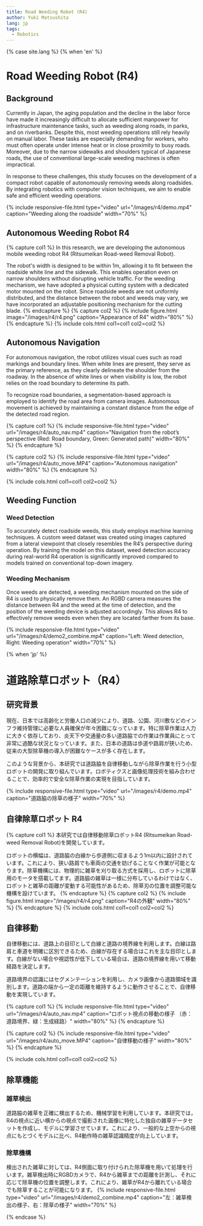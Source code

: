 ```yaml
---
title: Road Weeding Robot (R4)
author: Yuki Matsushita
lang: jp
tags:
  - Robotics
---
```


{% case site.lang %}
{% when 'en' %}
# Road Weeding Robot (R4)

## Background
Currently in Japan, the aging population and the decline in the labor force have made it increasingly difficult to allocate sufficient manpower for infrastructure maintenance tasks, such as weeding along roads, in parks, and on riverbanks. Despite this, most weeding operations still rely heavily on manual labor. These tasks are especially demanding for workers, who must often operate under intense heat or in close proximity to busy roads. Moreover, due to the narrow sidewalks and shoulders typical of Japanese roads, the use of conventional large-scale weeding machines is often impractical.

In response to these challenges, this study focuses on the development of a compact robot capable of autonomously removing weeds along roadsides. By integrating robotics with computer vision techniques, we aim to enable safe and efficient weeding operations.

{% include responsive-file.html type="video" url="/images/r4/demo.mp4" caption="Weeding along the roadside" width="70%" %}

## Autonomous Weeding Robot R4
{% capture col1 %}
In this research, we are developing the autonomous mobile weeding robot R4 (Ritsumeikan Road-weed Removal Robot).

The robot's width is designed to be within 1m, allowing it to fit between the roadside white line and the sidewalk. This enables operation even on narrow shoulders without disrupting vehicle traffic. For the weeding mechanism, we have adopted a physical cutting system with a dedicated motor mounted on the robot. Since roadside weeds are not uniformly distributed, and the distance between the robot and weeds may vary, we have incorporated an adjustable positioning mechanism for the cutting blade.
{% endcapture %}
{% capture col2 %}
{%
  include figure.html
  image="/images/r4/r4.png"
  caption="Appearance of R4"
  width="80%"
%}
{% endcapture %}
{%
  include cols.html
  col1=col1
  col2=col2
%}

## Autonomous Navigation 
For autonomous navigation, the robot utilizes visual cues such as road markings and boundary lines. When white lines are present, they serve as the primary reference, as they clearly delineate the shoulder from the roadway. In the absence of white lines or when visibility is low, the robot relies on the road boundary to determine its path.

To recognize road boundaries, a segmentation-based approach is employed to identify the road area from camera images. Autonomous movement is achieved by maintaining a constant distance from the edge of the detected road region.

{% capture col1 %}
{% include responsive-file.html type="video" url="/images/r4/auto_nav.mp4" caption="Navigation from the robot’s perspective (Red: Road boundary, Green: Generated path)" width="80%" %}
{% endcapture %}

{% capture col2 %}
{% include responsive-file.html type="video" url="/images/r4/auto_move.MP4" caption="Autonomous navigation" width="80%" %}
{% endcapture %}

{%
  include cols.html
  col1=col1
  col2=col2
%}

## Weeding Function

### Weed Detection

To accurately detect roadside weeds, this study employs machine learning techniques. A custom weed dataset was created using images captured from a lateral viewpoint that closely resembles the R4’s perspective during operation. By training the model on this dataset, weed detection accuracy during real-world R4 operation is significantly improved compared to models trained on conventional top-down imagery.

### Weeding Mechanism

Once weeds are detected, a weeding mechanism mounted on the side of R4 is used to physically remove them. An RGBD camera measures the distance between R4 and the weed at the time of detection, and the position of the weeding device is adjusted accordingly. This allows R4 to effectively remove weeds even when they are located farther from its base.

{% include responsive-file.html type="video" url="/images/r4/demo2_combine.mp4" caption="Left: Weed detection, Right: Weeding operation" width="70%" %}

{% when 'jp' %}
# 道路除草ロボット（R4）

## 研究背景
現在、日本では高齢化と労働人口の減少により、道路、公園、河川敷などのインフラ維持管理に必要な人員確保が年々困難になっています。特に除草作業は人力に大きく依存しており、炎天下や交通量の多い道路脇での作業は作業員にとって非常に過酷な状況となっています。また、日本の道路は歩道や路肩が狭いため、従来の大型除草機の導入が困難なケースが多く存在します。

このような背景から、本研究では道路脇を自律移動しながら除草作業を行う小型ロボットの開発に取り組んでいます。ロボティクスと画像処理技術を組み合わせることで、効率的で安全な除草作業の実現を目指しています。

{% include responsive-file.html type="video" url="/images/r4/demo.mp4" caption="道路脇の除草の様子" width="70%" %}

## 自律除草ロボット R4
{% capture col1 %}
本研究では自律移動除草ロボットR4 (Ritsumeikan Road-weed Removal Robot)を開発しています。

ロボットの横幅は、道路脇の白線から歩道側に収まるよう1m以内に設計されています。これにより、狭い路肩でも車両の交通を妨げることなく作業が可能となります。除草機構には、物理的に雑草を刈り取る方式を採用し、ロボットに除草用のモータを搭載してます。道路脇の雑草は一様に分布しているわけではなく、ロボットと雑草の距離が変動する可能性があるため、除草刃の位置を調整可能な機構を設けています。
{% endcapture %}
{% capture col2 %}
{%
  include figure.html
  image="/images/r4/r4.png"
  caption="R4の外観"
  width="80%"
%}
{% endcapture %}
{%
  include cols.html
  col1=col1
  col2=col2
%}

## 自律移動
自律移動には、道路上の目印として白線と道路の境界線を利用します。白線は路肩と車道を明確に区別できるため、白線が存在する場合はこれを主な目印とします。白線がない場合や視認性が低下している場合は、道路の境界線を用いて移動経路を決定します。

道路境界の認識にはセグメンテーションを利用し、カメラ画像から道路領域を識別します。道路の端から一定の距離を維持するように動作させることで、自律移動を実現しています。

{% capture col1 %}
{% include responsive-file.html type="video" url="/images/r4/auto_nav.mp4" caption="ロボット視点の移動の様子
（赤：道路境界、緑：生成経路）" width="80%" %}
{% endcapture %}

{% capture col2 %}
{% include responsive-file.html type="video" url="/images/r4/auto_move.MP4" caption="自律移動の様子" width="80%" %}
{% endcapture %}

{%
  include cols.html
  col1=col1
  col2=col2
%}

## 除草機能
### 雑草検出
道路脇の雑草を正確に検出するため、機械学習を利用しています。本研究では，R4の視点に近い横からの視点で撮影された画像に特化した独自の雑草データセットを作成し、モデルに学習させています。これにより、一般的な上空からの視点にもとづくモデルに比べ、R4動作時の雑草認識精度が向上しています。

### 除草機構
検出された雑草に対しては、R4側面に取り付けられた除草機を用いて処理を行います。雑草検出時にRGBDカメラで、R4から雑草までの距離を計測し、それに応じて除草機の位置を調整します。これにより、雑草がR4から離れている場合でも除草することが可能になります。
{% include responsive-file.html type="video" url="/images/r4/demo2_combine.mp4" caption="左：雑草検出の様子、右：除草の様子" width="70%" %}

{% endcase %}